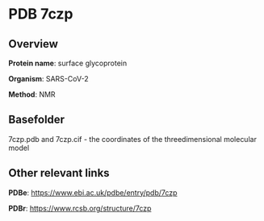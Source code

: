 # PDB 7czp

## Overview

**Protein name**: surface glycoprotein

**Organism**: SARS-CoV-2

**Method**: NMR



## Basefolder

7czp.pdb and 7czp.cif - the coordinates of the threedimensional molecular model



## Other relevant links 
**PDBe**:  https://www.ebi.ac.uk/pdbe/entry/pdb/7czp
 
**PDBr**: https://www.rcsb.org/structure/7czp 
